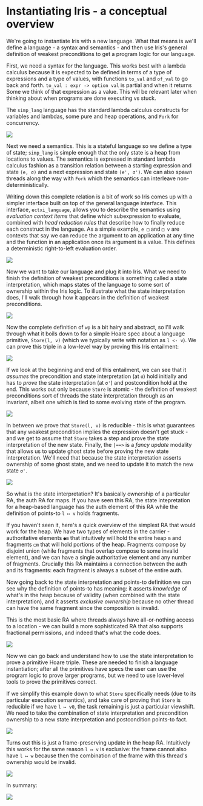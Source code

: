 # Instantiating Iris - a conceptual overview

We're going to instantiate Iris with a new language. What that means is we'll
define a language - a syntax and semantics - and then use Iris's general
definition of weakest preconditions to get a program logic for our language.

First, we need a syntax for the language. This works best with a lambda calculus
because it is expected to be defined in terms of a type of expressions and a
type of values, with functions `to_val` and `of_val` to go back and forth.
`to_val : expr -> option val` is partial and when it returns Some we think of
that expression as a value. This will be relevant later when thinking about when
programs are done executing vs stuck.

The `simp_lang` language has the standard lambda calculus constructs for
variables and lambdas, some pure and heap operations, and `Fork` for
concurrency.

![](slides/simp_lang.003.png)

Next we need a semantics. This is a stateful language so we define a type of
state; `simp_lang` is simple enough that the only state is a heap from locations
to values. The semantics is expressed in standard lambda calculus fashion as a
transition relation between a starting expression and state `(e, σ)` and a next
expression and state `(e', σ')`. We can also spawn threads along the way with
`Fork` which the semantics can interleave non-deterministically.

Writing down this complete relation is a bit of work so Iris comes up with a
simpler interface built on top of the general language interface. This
interface, `ectxi_language`, allows you to describe the semantics using
_evaluation context items_ that define which subexpression to evaluate, combined
with _head reduction rules_ that describe how to finally reduce each construct
in the language. As a simple example, `e □` and `□ v` are contexts that say we
can reduce the argument to an application at any time and the function in an
application once its argument is a value. This defines a deterministic
right-to-left evaluation order.

![](slides/simp_lang.005.png)

Now we want to take our language and plug it into Iris. What we need to finish
the definition of weakest preconditions is something called a state
interpretation, which maps states of the language to some sort of ownership
within the Iris logic. To illustrate what the state interpretation does, I'll
walk through how it appears in the definition of weakest preconditions.

![](slides/simp_lang.008.png)

Now the complete definition of `wp` is a bit hairy and abstract, so I'll walk
through what it boils down to for a simple Hoare spec about a language
primitive, `Store(l, v)` (which we typically write with notation as `l <- v`).
We can prove this triple in a low-level way by proving this Iris entailment:

![](slides/simp_lang.009.png)

If we look at the beginning and end of this entailment, we can see that it
_assumes_ the precondition and state interpretation (at `σ`) hold initially and
has to _prove_ the state interpretation (at `σ'`) and postcondition hold at the
end. This works out only because `Store` is atomic - the definition of weakest
preconditions sort of threads the state interpretation through as an invariant,
albeit one which is tied to some evolving state of the program.

![](slides/simp_lang.010.png)

In between we prove that `Store(l, v)` is reducible - this is what guarantees
that any weakest precondition implies the expression doesn't get stuck - and we
get to assume that `Store` takes a step and prove the state interpretation of
the new state. Finally, the `|==>` is a _fancy update_ modality that allows us
to update ghost state before proving the new state interpretation. We'll need
that because the state interpretation asserts ownership of some ghost state, and
we need to update it to match the new state `σ'`.

![](slides/simp_lang.009.png)

So what is the state interpretation? It's basically ownership of a particular
RA, the auth RA for maps. If you have seen this RA, the state intepretation for
a heap-based language has the auth element of this RA while the definition of
points-to `l ↦ v` holds fragments.

If you haven't seen it, here's a quick overview of the simplest RA that would
work for the heap. We have two types of elements in the carrier - authoritative
elements `●m` that intuitively will hold the entire heap `m` and fragments `◯m`
that will hold portions of the heap. Fragments compose by disjoint union (while
fragments that overlap compose to some invalid element), and we can have a
single authoritative element and any number of fragments. Crucially this RA
maintains a connection between the auth and its fragments: each fragment is
always a subset of the entire auth.

Now going back to the state interpretation and points-to definition we can see
why the definition of points-to has meaning: it asserts _knowledge_ of what's in
the heap because of validity (when combined with the state interpretation), and
it asserts _exclusive ownership_ because no other thread can have the same
fragment since the composition is invalid.

This is the most basic RA where threads always have all-or-nothing access to a
location - we can build a more sophisticated RA that also supports fractional
permissions, and indeed that's what the code does.

![](slides/simp_lang.015.png)

Now we can go back and understand how to use the state interpretation to prove a
primitive Hoare triple. These are needed to finish a language instantiation;
after all the primitives have specs the user can use the program logic to prove
larger programs, but we need to use lower-level tools to prove the primitives
correct.

If we simplify this example down to what `Store` specifically needs (due to its
particular execution semantics), and take care of proving that `Store` is
reducible if we have `l ↦ v0`, the task remaining is just a particular
viewshift. We need to take the combination of state interpretation and
precondition ownership to a new state interpretation and postcondition points-to fact.

![](slides/simp_lang.017.png)

Turns out this is just a frame-preserving update in the heap RA. Intuitively
this works for the same reason `l ↦ v` is exclusive: the frame cannot also have
`l ↦ w` because then the combination of the frame with this thread's ownership
would be invalid.

![](slides/simp_lang.018.png)

In summary:

![](slides/simp_lang.019.png)
